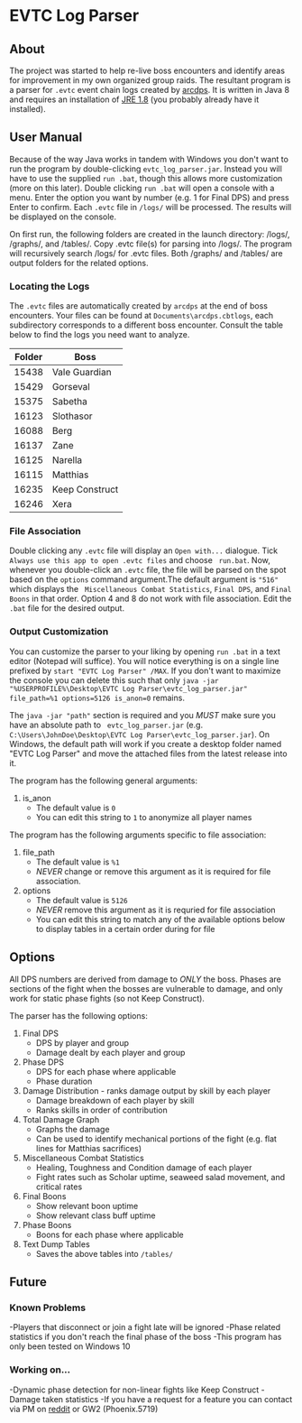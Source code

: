 # EVTC Log Parser #

## About ##

The project was started to help re-live boss encounters and identify areas for improvement in my own organized group raids. The resultant program is a parser for ` .evtc ` event chain logs created by [arcdps](https://www.deltaconnected.com/arcdps/).
It is written in Java 8 and requires an installation of [JRE 1.8](https://www.java.com/en/download/) (you probably already have it installed).

## User Manual ##

Because of the way Java works in tandem with Windows you don't want to run the program by double-clicking ` evtc_log_parser.jar `. Instead you will have to use the supplied `run .bat`, though this allows more customization (more on this later). Double clicking `run .bat` will open a console with a menu. Enter the option you want by number (e.g. 1 for Final DPS) and press Enter to confirm. Each  ` .evtc ` file in `/logs/` will be processed. The results will be displayed on the console.

On first run, the following folders are created in the launch directory: /logs/, /graphs/, and /tables/. Copy .evtc file(s) for parsing into /logs/. The program will recursively search /logs/ for .evtc files. Both /graphs/ and /tables/ are output folders for the related options.

### Locating the Logs ###
The ` .evtc ` files are automatically created by ` arcdps ` at the end of boss encounters.
Your files can be found at ` Documents\arcdps.cbtlogs `, each subdirectory corresponds to a different boss encounter.
Consult the table below to find the logs you need want to analyze.

| Folder        | Boss           |
| ------------- |----------------|
| 15438         | Vale Guardian  |
| 15429         | Gorseval       |
| 15375         | Sabetha        |
| 16123         | Slothasor      |
| 16088         | Berg           |
| 16137         | Zane           |
| 16125         | Narella        | 
| 16115         | Matthias       |
| 16235         | Keep Construct |
| 16246         | Xera           |

### File Association ###
Double clicking any ` .evtc ` file will display an ` Open with... ` dialogue. Tick ` Always use this app to open .evtc files` and choose ` run.bat`. Now, whenever you double-click an ` .evtc ` file, the file will be parsed on the spot based on the `options` command argument.The default argument is  ` "516" ` which displays the ` Miscellaneous Combat Statistics`, ` Final DPS `, and ` Final Boons ` in that order. Option 4 and 8 do not work with file association. Edit the  ` .bat ` file for the desired output.

### Output Customization ###
You can customize the parser to your liking by opening `run .bat` in a text editor (Notepad will suffice).
You will notice everything is on a single line prefixed by ` start "EVTC Log Parser" /MAX `. If you don't want to maximize the console you can delete this such that only ` java -jar "%USERPROFILE%\Desktop\EVTC Log Parser\evtc_log_parser.jar" file_path=%1 options=5126 is_anon=0 ` remains.

The `java -jar "path"` section is required and you *MUST* make sure you have an absolute path to ` evtc_log_parser.jar` (e.g. `C:\Users\JohnDoe\Desktop\EVTC Log Parser\evtc_log_parser.jar`). On Windows, the default path will work if you create a desktop folder named "EVTC Log Parser" and move the attached files from the latest release into it.

The program has the following general arguments: 

1. is_anon
    * The default value is `0`
    * You can edit this string to `1` to anonymize all player names

The program has the following arguments specific to file association:

1. file_path
    * The default value is `%1`
    * *NEVER* change or remove this argument as it is required for file association.
2. options
    * The default value is `5126`
    * *NEVER* remove this argument as it is requried for file association
    * You can edit this string to match any of the available options below to display tables in a certain order during for file 

## Options ##

All DPS numbers are derived from damage to *ONLY* the boss. Phases are sections of the fight when the bosses are vulnerable to damage, and only work for static phase fights (so not Keep Construct).

The parser has the following options:

1. Final DPS
    * DPS by player and group
    * Damage dealt by each player and group
2. Phase DPS
    * DPS for each phase where applicable
    * Phase duration
3. Damage Distribution - ranks damage output by skill by each player
    * Damage breakdown of each player by skill
    * Ranks skills in order of contribution
4. Total Damage Graph
    * Graphs the damage
    * Can be used to identify mechanical portions of the fight (e.g. flat lines for Matthias sacrifices)
5. Miscellaneous Combat Statistics
    * Healing, Toughness and Condition damage of each player
    * Fight rates such as Scholar uptime, seaweed salad movement, and critical rates
6. Final Boons
    * Show relevant boon uptime
    * Show relevant class buff uptime
7. Phase Boons
    * Boons for each phase where applicable
8. Text Dump Tables
    * Saves the above tables into ` /tables/ `

## Future ##

### Known Problems ###

-Players that disconnect or join a fight late will be ignored
-Phase related statistics if you don't reach the final phase of the boss
-This program has only been tested on Windows 10

### Working on... ###

-Dynamic phase detection for non-linear fights like Keep Construct 
-Damage taken statistics
-If you have a request for a feature you can contact via PM on [reddit](https://www.reddit.com/user/ghandi-gandhi) or GW2 (Phoenix.5719)
